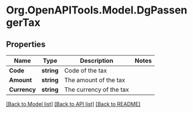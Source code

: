 # Org.OpenAPITools.Model.DgPassengerTax

## Properties

Name | Type | Description | Notes
------------ | ------------- | ------------- | -------------
**Code** | **string** | Code of the tax | 
**Amount** | **string** | The amount of the tax | 
**Currency** | **string** | The currency of the tax | 

[[Back to Model list]](../README.md#documentation-for-models) [[Back to API list]](../README.md#documentation-for-api-endpoints) [[Back to README]](../README.md)

